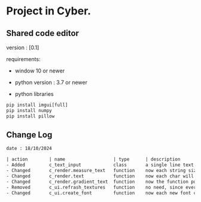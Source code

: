 # Project in Cyber.

## Shared code editor
version : [0.1]

requirements:

- window 10 or newer
- python version : 3.7 or newer

- python libraries
```python
pip install imgui[full]
pip install numpy
pip install pillow
```


## Change Log
```txt
date : 18/10/2024

| action        | name                  | type      | description
- Added         c_text_input            class       a single line text input
- Changed       c_render.measure_text   function    now each string size will be devided to sum of all chars
- Changed       c_render.text           function    now each char will render differently and together a string
- Changed       c_render.gradient_text  function    now the function pushes only one time font, and uses default imgui render
- Removed       c_ui.refrash_textures   function    no need, since every new font created will call it
- Changed       c_ui.create_font        function    now each new font create, _impl.refresh_font_texture will be called
```
